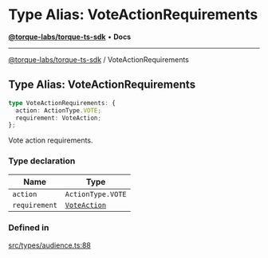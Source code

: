 # Type Alias: VoteActionRequirements

[**@torque-labs/torque-ts-sdk**](../) • **Docs**

***

[@torque-labs/torque-ts-sdk](../) / VoteActionRequirements

## Type Alias: VoteActionRequirements

```ts
type VoteActionRequirements: {
  action: ActionType.VOTE;
  requirement: VoteAction;
};
```

Vote action requirements.

### Type declaration

| Name          | Type                          |
| ------------- | ----------------------------- |
| `action`      | `ActionType.VOTE`             |
| `requirement` | [`VoteAction`](voteaction.md) |

### Defined in

[src/types/audience.ts:88](https://github.com/torque-labs/torque-ts-sdk/blob/a30afeab92cb119627ec542f4c8aff2dd9faf383/src/types/audience.ts#L88)
